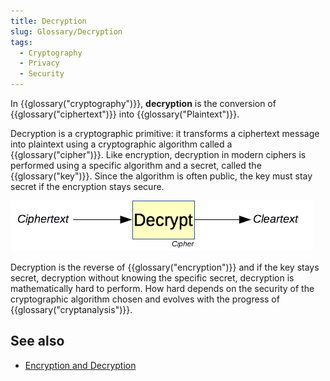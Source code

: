 ```yaml
---
title: Decryption
slug: Glossary/Decryption
tags:
  - Cryptography
  - Privacy
  - Security
---
```


In {{glossary("cryptography")}}, **decryption** is the conversion of {{glossary("ciphertext")}} into {{glossary("Plaintext")}}.

Decryption is a cryptographic primitive: it transforms a ciphertext message into plaintext using a cryptographic algorithm called a {{glossary("cipher")}}. Like encryption, decryption in modern ciphers is performed using a specific algorithm and a secret, called the {{glossary("key")}}. Since the algorithm is often public, the key must stay secret if the encryption stays secure.

![The decryption primitive.](decryption.png)

Decryption is the reverse of {{glossary("encryption")}} and if the key stays secret, decryption without knowing the specific secret, decryption is mathematically hard to perform. How hard depends on the security of the cryptographic algorithm chosen and evolves with the progress of {{glossary("cryptanalysis")}}.

## See also

- [Encryption and Decryption](/en-US/docs/Encryption_and_Decryption)

